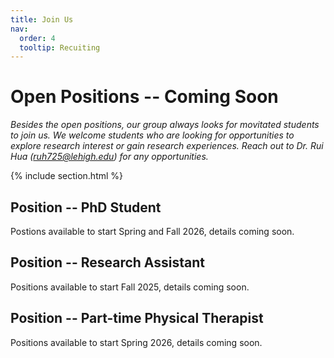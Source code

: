 ```yaml
---
title: Join Us
nav:
  order: 4
  tooltip: Recuiting
---
```


# Open Positions -- Coming Soon

_Besides the open positions, our group always looks for movitated students to join us. We welcome students who are looking for opportunities to explore research interest or gain research experiences._ _Reach out to Dr. Rui Hua (ruh725@lehigh.edu) for any opportunities._ 


{% include section.html %}

## Position -- PhD Student
Postions available to start Spring and Fall 2026, details coming soon.


## Position -- Research Assistant
Positions available to start Fall 2025, details coming soon.


## Position -- Part-time Physical Therapist
Positions available to start Spring 2026, details coming soon.